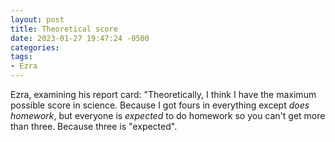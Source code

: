 ```yaml
---
layout: post
title: Theoretical score
date: 2023-01-27 19:47:24 -0500
categories:
tags:
- Ezra
---
```


Ezra, examining his report card: "Theoretically, I think I have the maximum possible score in science. Because I got fours in everything except _does homework_, but everyone is _expected_ to do homework so you can't get more than three. Because three is "expected".

